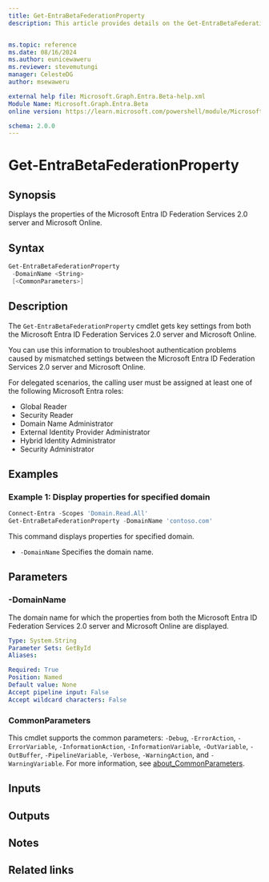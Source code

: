 ```yaml
---
title: Get-EntraBetaFederationProperty
description: This article provides details on the Get-EntraBetaFederationProperty command.


ms.topic: reference
ms.date: 08/16/2024
ms.author: eunicewaweru
ms.reviewer: stevemutungi
manager: CelesteDG
author: msewaweru

external help file: Microsoft.Graph.Entra.Beta-help.xml
Module Name: Microsoft.Graph.Entra.Beta
online version: https://learn.microsoft.com/powershell/module/Microsoft.Graph.Entra.Beta/Get-EntraBetaFederationProperty

schema: 2.0.0
---
```


# Get-EntraBetaFederationProperty

## Synopsis

Displays the properties of the Microsoft Entra ID Federation Services 2.0 server and Microsoft Online.

## Syntax

```powershell
Get-EntraBetaFederationProperty
 -DomainName <String>
 [<CommonParameters>]
```

## Description

The `Get-EntraBetaFederationProperty` cmdlet gets key settings from both the Microsoft Entra ID Federation Services 2.0 server and Microsoft Online.

You can use this information to troubleshoot authentication problems caused by mismatched settings between the Microsoft Entra ID Federation Services 2.0 server and Microsoft Online.

For delegated scenarios, the calling user must be assigned at least one of the following Microsoft Entra roles:

- Global Reader
- Security Reader
- Domain Name Administrator
- External Identity Provider Administrator
- Hybrid Identity Administrator
- Security Administrator

## Examples

### Example 1: Display properties for specified domain

```powershell
Connect-Entra -Scopes 'Domain.Read.All'
Get-EntraBetaFederationProperty -DomainName 'contoso.com'
```

This command displays properties for specified domain.

- `-DomainName` Specifies the domain name.

## Parameters

### -DomainName

The domain name for which the properties from both the Microsoft Entra ID Federation Services 2.0 server and Microsoft Online are displayed.

```yaml
Type: System.String
Parameter Sets: GetById
Aliases:

Required: True
Position: Named
Default value: None
Accept pipeline input: False
Accept wildcard characters: False
```

### CommonParameters

This cmdlet supports the common parameters: `-Debug`, `-ErrorAction`, `-ErrorVariable`, `-InformationAction`, `-InformationVariable`, `-OutVariable`, `-OutBuffer`, `-PipelineVariable`, `-Verbose`, `-WarningAction`, and `-WarningVariable`. For more information, see [about_CommonParameters](https://go.microsoft.com/fwlink/?LinkID=113216).

## Inputs

## Outputs

## Notes

## Related links

